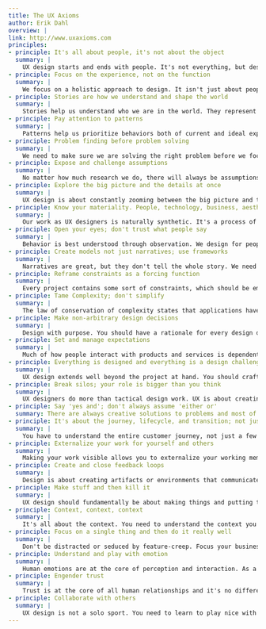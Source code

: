 ```yaml
---
title: The UX Axioms
author: Erik Dahl
overview: |
link: http://www.uxaxioms.com
principles:
- principle: It's all about people, it's not about the object
  summary: |
    UX design starts and ends with people. It's not everything, but designing for people should be your focus. We need to stop fetishizing the objects we create. It is in their transparency that they fulfill their function.
- principle: Focus on the experience, not on the function
  summary: |
    We focus on a holistic approach to design. It isn't just about people completing their tasks, it is about the quality with which they do it.
- principle: Stories are how we understand and shape the world
  summary: |
    Stories help us understand who we are in the world. They represent our values and our mental models. We need to understand the stories people tell so we can craft our own stories and our own products.
- principle: Pay attention to patterns
  summary: |
    Patterns help us prioritize behaviors both of current and ideal experiences. We look for patterns to understand the world around us and we use patterns to craft the products and services we create.
- principle: Problem finding before problem solving
  summary: |
    We need to make sure we are solving the right problem before we focus on a particular solution. Creativity and innovation are expressed in the problem finding as much as they are in the problem solving.
- principle: Expose and challenge assumptions
  summary: |
    No matter how much research we do, there will always be assumptions that are made during the design process. Our role as designers is to expose these assumptions, create hypotheses to test and de-risk our solutions.
- principle: Explore the big picture and the details at once
  summary: |
    UX design is about constantly zooming between the big picture and the details. We need to create a systematic strategy for our design work and also focus on the micro-interactions. When we change one we need to re-evaluate the other. UX design is about simultaneously attending to both the macro and the micro.
- principle: Know your materiality. People, technology, business, aesthetics...
  summary: |
    Our work as UX designers is naturally synthetic. It's a process of boundary crossing and bridging disciplines. It's our responsibility to be literate in all the material we shape and craft.
- principle: Open your eyes; don't trust what people say
  summary: |
    Behavior is best understood through observation. We design for people by understanding how people behave.
- principle: Create models not just narratives; use frameworks
  summary: |
    Narratives are great, but they don't tell the whole story. We need to craft models to show relationships between objects and to tell multiple layered stories at the same time.
- principle: Reframe constraints as a forcing function
  summary: |
    Every project contains some sort of constraints, which should be embraced and exploited. Embracing constraints can liberate and force the designer to create novel design solutions.
- principle: Tame Complexity; don't simplify
  summary: |
    The law of conservation of complexity states that applications have inherent complexity that needs to be dealt with in product development or user interaction. Complexity provides power, but don't make people deal with a complex interface.
- principle: Make non-arbitrary design decisions
  summary: |
    Design with purpose. You should have a rationale for every design decision you make. "Because its cool," "Because it's trendy," "Because I wanted to," "Because it's a best practice" is not good enough.
- principle: Set and manage expectations
  summary: |
    Much of how people interact with products and services is dependent on their expectations. We need to understand, actively set, and manage people's expectations.
- principle: Everything is designed and everything is a design challenge
  summary: |
    UX design extends well beyond the project at hand. You should craft everything from organizations to emails as carefully as you craft your products or services.
- principle: Break silos; your role is bigger than you think
  summary: |
    UX designers do more than tactical design work. UX is about creating product strategies, bridging silos, and facilitating communication. The designer creates a space for shared understanding.
- principle: Say 'yes and'; don't always assume 'either or'
  summary: There are always creative solutions to problems and most of these can be a win-win for everyone. Accept opportunities and figure out how to make the best of them.
- principle: It's about the journey, lifecycle, and transition; not just key moments
  summary: |
    You have to understand the entire customer journey, not just a few key moments. You have to understand how people move through interactions.
- principle: Externalize your work for yourself and others
  summary: |
    Making your work visible allows you to externalize your working memory and make connections you couldn't otherwise make. It also allows you to more easily collaborate both passively and actively with other people.
- principle: Create and close feedback loops
  summary: |
    Design is about creating artifacts or environments that communicate with people. UI's are like a conversation and you need to create and close feedback loops to make people feel confident.
- principle: Make stuff and then kill it
  summary: |
    UX design should fundamentally be about making things and putting them into the world. But many of the things UX designers make are sacrificial concepts and should be used as a means to an end.
- principle: Context, context, context
  summary: |
    It's all about the context. You need to understand the context you are designing for and the context you are creating and supporting with your design. Context drives usage.
- principle: Focus on a single thing and then do it really well
  summary: |
    Don't be distracted or seduced by feature-creep. Focus your business and your product or service on a core benefit and over-deliver. Once you've established your core, you can extend systematically.
- principle: Understand and play with emotion
  summary: |
    Human emotions are at the core of perception and interaction. As a UX designer you must understand emotions and how to design for emotion.
- principle: Engender trust
  summary: |
    Trust is at the core of all human relationships and it's no different between people and your products or your brand. You always need to establish and foster trust.
- principle: Collaborate with others
  summary: |
    UX design is not a solo sport. You need to learn to play nice with others, because they can extend your capabilities and get things done.
---
```

